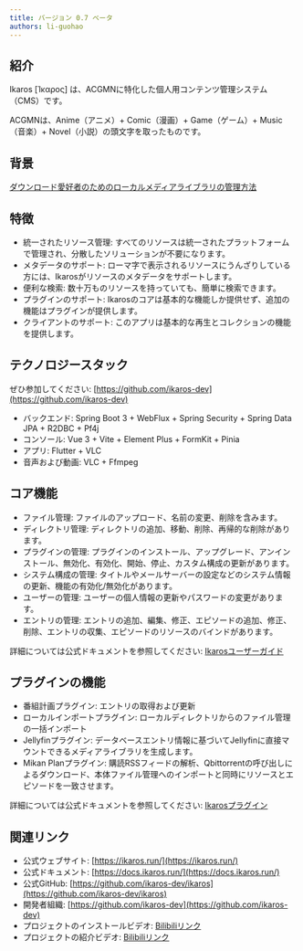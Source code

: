 ```yaml
---
title: バージョン 0.7 ベータ
authors: li-guohao
---
```


## 紹介

Ikaros [Ίκαρος] は、ACGMNに特化した個人用コンテンツ管理システム（CMS）です。

ACGMNは、Anime（アニメ）+ Comic（漫画）+ Game（ゲーム）+ Music（音楽）+ Novel（小説）の頭文字を取ったものです。

## 背景

[ダウンロード愛好者のためのローカルメディアライブラリの管理方法](https://bgm.tv/group/topic/367485)

## 特徴

- 統一されたリソース管理: すべてのリソースは統一されたプラットフォームで管理され、分散したソリューションが不要になります。
- メタデータのサポート: ローマ字で表示されるリソースにうんざりしている方には、Ikarosがリソースのメタデータをサポートします。
- 便利な検索: 数十万ものリソースを持っていても、簡単に検索できます。
- プラグインのサポート: Ikarosのコアは基本的な機能しか提供せず、追加の機能はプラグインが提供します。
- クライアントのサポート: このアプリは基本的な再生とコレクションの機能を提供します。

## テクノロジースタック

ぜひ参加してください: [https://github.com/ikaros-dev](https://github.com/ikaros-dev)

- バックエンド: Spring Boot 3 + WebFlux + Spring Security + Spring Data JPA + R2DBC + Pf4j
- コンソール: Vue 3 + Vite + Element Plus + FormKit + Pinia
- アプリ: Flutter + VLC
- 音声および動画: VLC + Ffmpeg

## コア機能

- ファイル管理: ファイルのアップロード、名前の変更、削除を含みます。
- ディレクトリ管理: ディレクトリの追加、移動、削除、再帰的な削除があります。
- プラグインの管理: プラグインのインストール、アップグレード、アンインストール、無効化、有効化、開始、停止、カスタム構成の更新があります。
- システム構成の管理: タイトルやメールサーバーの設定などのシステム情報の更新、機能の有効化/無効化があります。
- ユーザーの管理: ユーザーの個人情報の更新やパスワードの変更があります。
- エントリの管理: エントリの追加、編集、修正、エピソードの追加、修正、削除、エントリの収集、エピソードのリソースのバインドがあります。

詳細については公式ドキュメントを参照してください: [Ikarosユーザーガイド](https://docs.ikaros.run/category/%E7%94%A8%E6%88%B7%E6%8C%87%E5%8D%97/)

## プラグインの機能

- 番組計画プラグイン: エントリの取得および更新
- ローカルインポートプラグイン: ローカルディレクトリからのファイル管理の一括インポート
- Jellyfinプラグイン: データベースエントリ情報に基づいてJellyfinに直接マウントできるメディアライブラリを生成します。
- Mikan Planプラグイン: 購読RSSフィードの解析、Qbittorrentの呼び出しによるダウンロード、本体ファイル管理へのインポートと同時にリソースとエピソードを一致させます。

詳細については公式ドキュメントを参照してください: [Ikarosプラグイン](https://docs.ikaros.run/category/%E6%8F%92%E4%BB%B6/)

## 関連リンク

- 公式ウェブサイト: [https://ikaros.run/](https://ikaros.run/)
- 公式ドキュメント: [https://docs.ikaros.run/](https://docs.ikaros.run/)
- 公式GitHub: [https://github.com/ikaros-dev/ikaros](https://github.com/ikaros-dev/ikaros)
- 開発者組織: [https://github.com/ikaros-dev](https://github.com/ikaros-dev)
- プロジェクトのインストールビデオ: [Bilibiliリンク](https://www.bilibili.com/video/BV1zr4y1R7aQ/)
- プロジェクトの紹介ビデオ: [Bilibiliリンク](https://www.bilibili.com/video/BV1K841167Sz/)
